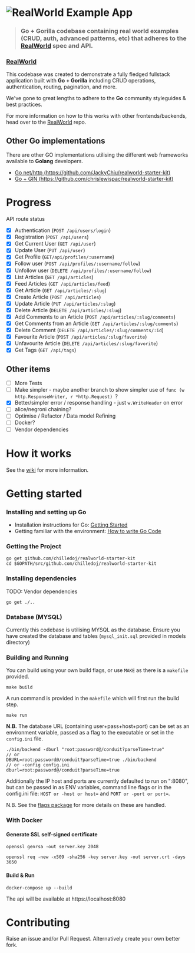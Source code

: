 # ![RealWorld Example App](logo.png)

> ### Go + Gorilla codebase containing real world examples (CRUD, auth, advanced patterns, etc) that adheres to the [RealWorld](https://github.com/gothinkster/realworld-example-apps) spec and API.


### [RealWorld](https://github.com/gothinkster/realworld)


This codebase was created to demonstrate a fully fledged fullstack application built with **Go + Gorilla** including CRUD operations, authentication, routing, pagination, and more.

We've gone to great lengths to adhere to the **Go** community styleguides & best practices.

For more information on how to this works with other frontends/backends, head over to the [RealWorld](https://github.com/gothinkster/realworld) repo.

## Other Go implementations
There are other GO implementations utilising the different web frameworks available to **Golang** developers.
+ [Go net/http (https://github.com/JackyChiu/realworld-starter-kit)](https://github.com/JackyChiu/realworld-starter-kit)
+ [Go + GIN (https://github.com/chrislewispac/realworld-starter-kit)](https://github.com/chrislewispac/realworld-starter-kit)

# Progress
API route status
- [x] Authentication (`POST /api/users/login`)
- [x] Registration (`POST /api/users`)
- [x] Get Current User (`GET /api/user`)
- [x] Update User (`PUT /api/user`)
- [x] Get Profile (`GET/api/profiles/:username`)
- [x] Follow user (`POST /api/profiles/:username/follow`)
- [x] Unfollow user (`DELETE /api/profiles/:username/follow`)
- [x] List Articles (`GET /api/articles`)
- [x] Feed Articles (`GET /api/articles/feed`)
- [x] Get Article (`GET /api/articles/:slug`)
- [x] Create Article (`POST /api/articles`)
- [x] Update Article (`PUT /api/articles/:slug`)
- [x] Delete Article (`DELETE /api/articles/:slug`)
- [x] Add Comments to an Article (`POST /api/articles/:slug/comments`)
- [x] Get Comments from an Article (`GET /api/articles/:slug/comments`)
- [x] Delete Comment (`DELETE /api/articles/:slug/comments/:id`)
- [x] Favourite Article (`POST /api/articles/:slug/favorite`)
- [x] Unfavourite Article (`DELETE /api/articles/:slug/favorite`)
- [x] Get Tags (`GET /api/tags`)

## Other items
- [ ] More Tests
- [ ] Make simpler - maybe another branch to show simpler use of ``func (w http.ResponseWriter, r *http.Request) ``?
- [x] Better/simpler error / response handling - just ``w.WriteHeader`` on error
- [ ] alice/negroni chaining?
- [ ] Optimise / Refactor / Data model Refining
- [ ] Docker?
- [ ] Vendor dependencies

# How it works

See the [wiki](https://github.com/chilledoj/realworld-starter-kit/wiki) for more information.

# Getting started

### Installing and setting up Go
- Installation instructions for Go: [Getting Started](https://golang.org/doc/install)
- Getting familiar with the environment: [How to write Go Code](https://golang.org/doc/code.html)

### Getting the Project
```
go get github.com/chilledoj/realworld-starter-kit
cd $GOPATH/src/github.com/chilledoj/realworld-starter-kit
```

### Installing dependencies
TODO: Vendor dependencies
```
go get ./..
```

### Database (MYSQL)
Currently this codebase is utilising MYSQL as the database. Ensure you have created the database and tables (``mysql_init.sql``  provided in models directory)

### Building and Running
You can build using your own build flags, or use ``MAKE`` as there is a ``makefile`` provided.
```
make build
```
A run command is provided in the ``makefile`` which will first run the build step.
```
make run
```
**N.B.** The database URL (containing user+pass+host+port) can be set as an environment variable, passed as a flag to the executable or set in the ``config.ini`` file.
```
./bin/backend -dburl "root:password@/conduit?parseTime=true"
// or
DBURL=root:password@/conduit?parseTime=true ./bin/backend
// or -config config.ini
dburl=root:password@/conduit?parseTime=true
```

Additionally the IP host and ports are currently defaulted to run on ":8080", but can be passed in as ENV variables, command line flags or in the config.ini file: ``HOST or -host or host=`` and ``PORT or -port or port=``.

N.B. See the [flags package](https://github.com/namsral/flag) for more details on these are handled. 

### With Docker

#### Generate SSL self-signed certificate

```console
openssl genrsa -out server.key 2048
```


```console
openssl req -new -x509 -sha256 -key server.key -out server.crt -days 3650
```

#### Build & Run

```console
docker-compose up --build
```

The api will be available at https://localhost:8080

# Contributing
Raise an issue and/or Pull Request. Alternatively create your own better fork.

